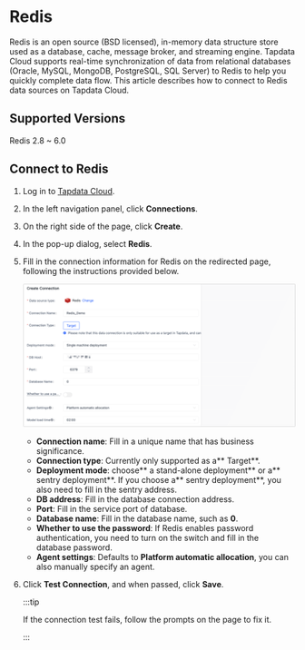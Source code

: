 # Redis

Redis is an open source (BSD licensed), in-memory data structure store used as a database, cache, message broker, and streaming engine. Tapdata Cloud supports real-time synchronization of data from relational databases (Oracle, MySQL, MongoDB, PostgreSQL, SQL Server) to Redis to help you quickly complete data flow. 
This article describes how to connect to Redis data sources on Tapdata Cloud.

## Supported Versions

Redis 2.8 ~ 6.0

## Connect to Redis

1. Log in to [Tapdata Cloud](https://cloud.tapdata.io/).

2. In the left navigation panel, click **Connections**.

3. On the right side of the page, click **Create**.

4. In the pop-up dialog, select **Redis**.

5. Fill in the connection information for Redis on the redirected page, following the instructions provided below.

   ![Connect to Redis](../../../images/connect_redis.png)

   * **Connection name**: Fill in a unique name that has business significance.
   * **Connection type**: Currently only supported as a** Target**.
   * **Deployment mode**: choose** a stand-alone deployment** or a** sentry deployment**. If you choose a** sentry deployment**, you also need to fill in the sentry address.
   * **DB address**: Fill in the database connection address.
   * **Port**: Fill in the service port of database.
   * **Database name**: Fill in the database name, such as **0**.
   * **Whether to use the password**: If Redis enables password authentication, you need to turn on the switch and fill in the database password.
   * **Agent settings**: Defaults to **Platform automatic allocation**, you can also manually specify an agent.

6. Click **Test Connection**, and when passed, click **Save**.

   :::tip

   If the connection test fails, follow the prompts on the page to fix it.

   :::
